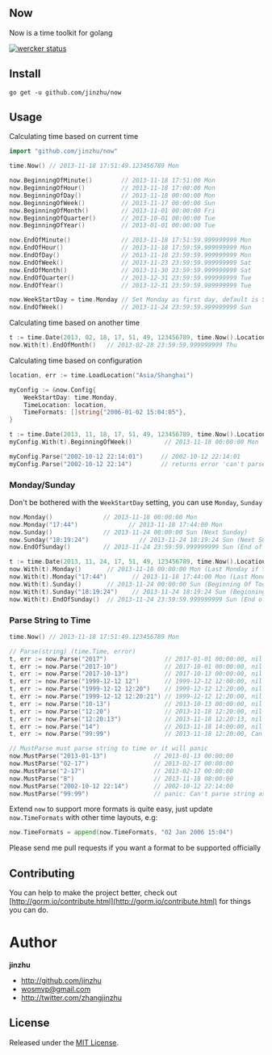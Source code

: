 ## Now

Now is a time toolkit for golang

[![wercker status](https://app.wercker.com/status/a350da4eae6cb28a35687ba41afb565a/s/master "wercker status")](https://app.wercker.com/project/byKey/a350da4eae6cb28a35687ba41afb565a)

## Install

```
go get -u github.com/jinzhu/now
```

## Usage

Calculating time based on current time

```go
import "github.com/jinzhu/now"

time.Now() // 2013-11-18 17:51:49.123456789 Mon

now.BeginningOfMinute()        // 2013-11-18 17:51:00 Mon
now.BeginningOfHour()          // 2013-11-18 17:00:00 Mon
now.BeginningOfDay()           // 2013-11-18 00:00:00 Mon
now.BeginningOfWeek()          // 2013-11-17 00:00:00 Sun
now.BeginningOfMonth()         // 2013-11-01 00:00:00 Fri
now.BeginningOfQuarter()       // 2013-10-01 00:00:00 Tue
now.BeginningOfYear()          // 2013-01-01 00:00:00 Tue

now.EndOfMinute()              // 2013-11-18 17:51:59.999999999 Mon
now.EndOfHour()                // 2013-11-18 17:59:59.999999999 Mon
now.EndOfDay()                 // 2013-11-18 23:59:59.999999999 Mon
now.EndOfWeek()                // 2013-11-23 23:59:59.999999999 Sat
now.EndOfMonth()               // 2013-11-30 23:59:59.999999999 Sat
now.EndOfQuarter()             // 2013-12-31 23:59:59.999999999 Tue
now.EndOfYear()                // 2013-12-31 23:59:59.999999999 Tue

now.WeekStartDay = time.Monday // Set Monday as first day, default is Sunday
now.EndOfWeek()                // 2013-11-24 23:59:59.999999999 Sun
```

Calculating time based on another time

```go
t := time.Date(2013, 02, 18, 17, 51, 49, 123456789, time.Now().Location())
now.With(t).EndOfMonth()   // 2013-02-28 23:59:59.999999999 Thu
```

Calculating time based on configuration

```go
location, err := time.LoadLocation("Asia/Shanghai")

myConfig := &now.Config{
	WeekStartDay: time.Monday,
	TimeLocation: location,
	TimeFormats: []string{"2006-01-02 15:04:05"},
}

t := time.Date(2013, 11, 18, 17, 51, 49, 123456789, time.Now().Location()) // // 2013-11-18 17:51:49.123456789 Mon
myConfig.With(t).BeginningOfWeek()         // 2013-11-18 00:00:00 Mon

myConfig.Parse("2002-10-12 22:14:01")     // 2002-10-12 22:14:01
myConfig.Parse("2002-10-12 22:14")        // returns error 'can't parse string as time: 2002-10-12 22:14'
```

### Monday/Sunday

Don't be bothered with the `WeekStartDay` setting, you can use `Monday`, `Sunday`

```go
now.Monday()              // 2013-11-18 00:00:00 Mon
now.Monday("17:44")              // 2013-11-18 17:44:00 Mon
now.Sunday()              // 2013-11-24 00:00:00 Sun (Next Sunday)
now.Sunday("18:19:24")              // 2013-11-24 18:19:24 Sun (Next Sunday)
now.EndOfSunday()         // 2013-11-24 23:59:59.999999999 Sun (End of next Sunday)

t := time.Date(2013, 11, 24, 17, 51, 49, 123456789, time.Now().Location()) // 2013-11-24 17:51:49.123456789 Sun
now.With(t).Monday()       // 2013-11-18 00:00:00 Mon (Last Monday if today is Sunday)
now.With(t).Monday("17:44")       // 2013-11-18 17:44:00 Mon (Last Monday if today is Sunday)
now.With(t).Sunday()       // 2013-11-24 00:00:00 Sun (Beginning Of Today if today is Sunday)
now.With(t).Sunday("18:19:24")    // 2013-11-24 18:19:24 Sun (Beginning Of Today if today is Sunday)
now.With(t).EndOfSunday()  // 2013-11-24 23:59:59.999999999 Sun (End of Today if today is Sunday)
```

### Parse String to Time

```go
time.Now() // 2013-11-18 17:51:49.123456789 Mon

// Parse(string) (time.Time, error)
t, err := now.Parse("2017")                // 2017-01-01 00:00:00, nil
t, err := now.Parse("2017-10")             // 2017-10-01 00:00:00, nil
t, err := now.Parse("2017-10-13")          // 2017-10-13 00:00:00, nil
t, err := now.Parse("1999-12-12 12")       // 1999-12-12 12:00:00, nil
t, err := now.Parse("1999-12-12 12:20")    // 1999-12-12 12:20:00, nil
t, err := now.Parse("1999-12-12 12:20:21") // 1999-12-12 12:20:00, nil
t, err := now.Parse("10-13")               // 2013-10-13 00:00:00, nil
t, err := now.Parse("12:20")               // 2013-11-18 12:20:00, nil
t, err := now.Parse("12:20:13")            // 2013-11-18 12:20:13, nil
t, err := now.Parse("14")                  // 2013-11-18 14:00:00, nil
t, err := now.Parse("99:99")               // 2013-11-18 12:20:00, Can't parse string as time: 99:99

// MustParse must parse string to time or it will panic
now.MustParse("2013-01-13")             // 2013-01-13 00:00:00
now.MustParse("02-17")                  // 2013-02-17 00:00:00
now.MustParse("2-17")                   // 2013-02-17 00:00:00
now.MustParse("8")                      // 2013-11-18 08:00:00
now.MustParse("2002-10-12 22:14")       // 2002-10-12 22:14:00
now.MustParse("99:99")                  // panic: Can't parse string as time: 99:99
```

Extend `now` to support more formats is quite easy, just update `now.TimeFormats` with other time layouts, e.g:

```go
now.TimeFormats = append(now.TimeFormats, "02 Jan 2006 15:04")
```

Please send me pull requests if you want a format to be supported officially

## Contributing

You can help to make the project better, check out [http://gorm.io/contribute.html](http://gorm.io/contribute.html) for things you can do.

# Author

**jinzhu**

* <http://github.com/jinzhu>
* <wosmvp@gmail.com>
* <http://twitter.com/zhangjinzhu>

## License

Released under the [MIT License](http://www.opensource.org/licenses/MIT).
